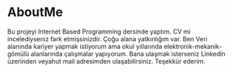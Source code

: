 # AboutMe
Bu projeyi Internet Based Programming dersinde yaptım. CV mi incelediyseniz fark etmişsinizdir. Çoğu alana yatkınlığım var.
Ben Veri alanında kariyer yapmak istiyorum ama okul yıllarında elektronik-mekanik-gömülü alanlarında çalışmalar yapıyorum.
Bana ulaşmak isterseniz Linkedln üzerinden veyahut mail adresimden ulaşabilirsiniz.
Teşekkür ederim.

